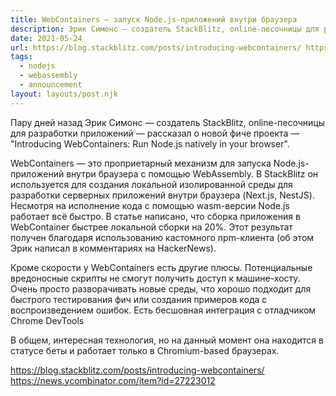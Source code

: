 ```yaml
---
title: WebContainers — запуск Node.js-приложений внутри браузера
description: Эрик Симонс — создатель StackBlitz, online-песочницы для разработки приложений — рассказал о новой фиче проекта — WebContainers
date: 2021-05-24
url: https://blog.stackblitz.com/posts/introducing-webcontainers/ https://news.ycombinator.com/item?id=27223012
tags:
  - nodejs
  - webassembly
  - announcement
layout: layouts/post.njk
---
```

Пару дней назад Эрик Симонс — создатель StackBlitz, online-песочницы для разработки приложений — рассказал о новой фиче проекта — "Introducing WebContainers: Run Node.js natively in your browser".

WebContainers — это проприетарный механизм для запуска Node.js-приложений внутри браузера с помощью WebAssembly. В StackBlitz он используется для создания локальной изолированной среды для разработки серверных приложений внутри браузера (Next.js, NestJS). Несмотря на исполнение кода с помощью wasm-версии Node.js работает всё быстро. В статье написано, что сборка приложения в WebContainer быстрее локальной сборки на 20%. Этот результат получен благодаря использованию кастомного npm-клиента (об этом Эрик написал в комментариях на HackerNews).

Кроме скорости у WebContainers есть другие плюсы. Потенциальные вредоносные скрипты не смогут получить доступ к машине-хосту. Очень просто разворачивать новые среды, что хорошо подходит для быстрого тестирования фич или создания примеров кода с воспроизведением ошибок. Есть бесшовная интеграция с отладчиком Chrome DevTools

В общем, интересная технология, но на данный момент она находится в статусе беты и работает только в Chromium-based браузерах.

https://blog.stackblitz.com/posts/introducing-webcontainers/
https://news.ycombinator.com/item?id=27223012
